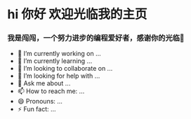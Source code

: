 # hi 你好  欢迎光临我的主页



###                                                     我是闯闯，一个努力进步的编程爱好者，感谢你的光临🚀

- 🔭 I’m currently working on ...
- 🌱 I’m currently learning ...
- 👯 I’m looking to collaborate on ...
- 🤔 I’m looking for help with ...
- 💬 Ask me about ...
- 📫 How to reach me: ...
- 😄 Pronouns: ...
- ⚡ Fun fact: ...

